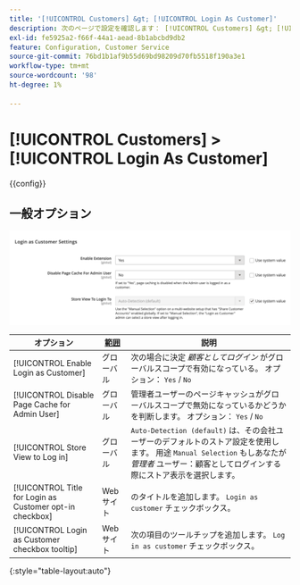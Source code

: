 ```yaml
---
title: '[!UICONTROL Customers] &gt; [!UICONTROL Login As Customer]'
description: 次のページで設定を確認します： [!UICONTROL Customers] &gt; [!UICONTROL Login As Customer] コマース管理のページ。
exl-id: fe5925a2-f66f-44a1-aead-8b1abcbd9db2
feature: Configuration, Customer Service
source-git-commit: 76bd1b1af9b55d69bd98209d70fb5518f190a3e1
workflow-type: tm+mt
source-wordcount: '98'
ht-degree: 1%

---
```


# [!UICONTROL Customers] > [!UICONTROL Login As Customer]

{{config}}

## 一般オプション

![顧客としてログイン — 一般オプション](./assets/login-as-customer.png)<!-- zoom -->

<!-- [Login As Customer - General Options](https://docs.magento.com/user-guide/customers/login-as-customer.html#enable-the-feature) -->

| オプション | [範囲](../../getting-started/websites-stores-views.md#scope-settings) | 説明 |
|-- | -- | -- |
| [!UICONTROL Enable Login as Customer] | グローバル | 次の場合に決定 _顧客としてログイン_ がグローバルスコープで有効になっている。 オプション： `Yes` / `No` |
| [!UICONTROL Disable Page Cache for Admin User] | グローバル | 管理者ユーザーのページキャッシュがグローバルスコープで無効になっているかどうかを判断します。 オプション： `Yes` / `No` |
| [!UICONTROL Store View to Log in] | グローバル | `Auto-Detection (default)` は、その会社ユーザーのデフォルトのストア設定を使用します。 用途 `Manual Selection` もしあなたが _管理者_ ユーザー：顧客としてログインする際にストア表示を選択します。 |
| [!UICONTROL Title for Login as Customer opt-in checkbox] | Web サイト | のタイトルを追加します。 `Login as customer` チェックボックス。 |
| [!UICONTROL Login as Customer checkbox tooltip] | Web サイト | 次の項目のツールチップを追加します。 `Log in as customer` チェックボックス。 |

{:style=&quot;table-layout:auto&quot;}
